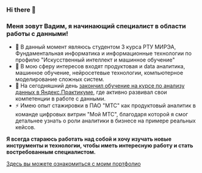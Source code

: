 ### Hi there 👋

<!--
**Vadimius1010/Vadimius1010** is a ✨ _special_ ✨ repository because its `README.md` (this file) appears on your GitHub profile.

Here are some ideas to get you started:

- 🔭 I’m currently working on ...
- 🌱 I’m currently learning ...
- 👯 I’m looking to collaborate on ...
- 🤔 I’m looking for help with ...
- 💬 Ask me about ...
- 📫 How to reach me: ...
- 😄 Pronouns: ...
- ⚡ Fun fact: ...
-->

### Меня зовут Вадим, я начинающий специалист в области работы с данными!
- 🌱 В данный момент являюсь студентом 3 курса РТУ МИРЭА, Фундаментальная информатика и информационные технологии по профилю "Искусственный интеллект и машинное обучение" 
- 🔭 В мою сферу интересов входят продуктовая и data аналитика, машинное обучение, нейросетевые технологии, компьютерное моделирование сложных систем.
- 🤔 На сегодняшний день [закончил обучение на курсе по анализу данных в Яндекс.Практикуме](https://github.com/Vadimius1010/Vadimius1010/files/12507064/_._._20232.00029.pdf), где активно развивал свои компетенции в работе с данными.
- ⚡ Имею опыт стажировки в ПАО "МТС" как продуктовый аналитик в команде цифровых витрин "Мой МТС", благодаря которой я смог детальнее узнать о роли аналитики в бизнесе на примере реальных кейсов.

**Я всегда стараюсь работать над собой и хочу изучать новые инструменты и технологии, чтобы иметь интересную работу и стать востребованным специалистом.**

[Здесь вы можете ознакомиться с моим портфолио](https://github.com/Vadimius1010/Portfolio)

